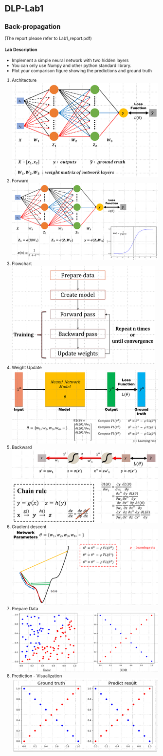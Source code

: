 # DLP-Lab1
## Back-propagation
(The report please refer to Lab1_report.pdf) 

#### Lab Description
* Implement a simple neural network with two hidden layers
* You can only use Numpy and other python standard library.
* Plot your comparison figure showing the predictions and ground truth

1. Architecture                                              
![Architecture](/picture/Architecture.png "Architecture")
1. Forward                                                  
![Forward](/picture/Forward.png "Forward")
1. Flowchart                                            
![Flowchart](/picture/Flowchart.png "Flowchart")
1. Weight Update                                               
![Weight Update](/picture/Weight_Update.png "Weight Update")
1. Backward                                                    
![Backward](/picture/Backward.png "Backward")
1. Gradient descent                                                   
![Gradient descent](/picture/Gradient_Descent.png "Gradient descent")
1. Prepare Data                                                         
![Prepare Data](/picture/Prepare_Data.png "Prepare Data")
1. Prediction - Visualization                                            
![Prediction - Visualization](/picture/Prediction_Visualization.png "Prediction - Visualization")
